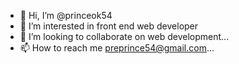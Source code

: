- 👋 Hi, I’m @princeok54
- 👀 I’m interested in front end web developer
- 💞️ I’m looking to collaborate on web development...
- 📫 How to reach me preprince54@gmail.com...


<!---
princeok54/princeok54 is a ✨ special ✨ repository because its `README.md` (this file) appears on your GitHub profile.
You can click the Preview link to take a look at your changes.
--->
